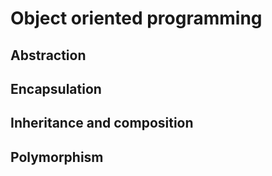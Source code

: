 # Object oriented programming

## Abstraction

## Encapsulation

## Inheritance and composition

## Polymorphism
